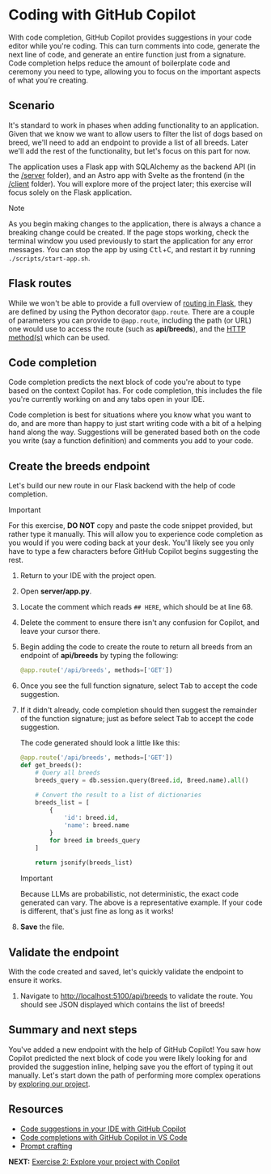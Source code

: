# Coding with GitHub Copilot

With code completion, GitHub Copilot provides suggestions in your code editor while you're coding. This can turn comments into code, generate the next line of code, and generate an entire function just from a signature. Code completion helps reduce the amount of boilerplate code and ceremony you need to type, allowing you to focus on the important aspects of what you're creating.

## Scenario

It's standard to work in phases when adding functionality to an application. Given that we know we want to allow users to filter the list of dogs based on breed, we'll need to add an endpoint to provide a list of all breeds. Later we'll add the rest of the functionality, but let's focus on this part for now.

The application uses a Flask app with SQLAlchemy as the backend API (in the [/server](/server/) folder), and an Astro app with Svelte as the frontend (in the [/client](/client/) folder). You will explore more of the project later; this exercise will focus solely on the Flask application.

> [!NOTE]
> As you begin making changes to the application, there is always a chance a breaking change could be created. If the page stops working, check the terminal window you used previously to start the application for any error messages. You can stop the app by using <kbd>Ctl</kbd>+<kbd>C</kbd>, and restart it by running `./scripts/start-app.sh`.

## Flask routes

While we won't be able to provide a full overview of [routing in Flask](https://flask.palletsprojects.com/en/stable/quickstart/#routing), they are defined by using the Python decorator `@app.route`. There are a couple of parameters you can provide to `@app.route`, including the path (or URL) one would use to access the route (such as **api/breeds**), and the [HTTP method(s)](https://www.w3schools.com/tags/ref_httpmethods.asp) which can be used.

## Code completion

Code completion predicts the next block of code you're about to type based on the context Copilot has. For code completion, this includes the file you're currently working on and any tabs open in your IDE.

Code completion is best for situations where you know what you want to do, and are more than happy to just start writing code with a bit of a helping hand along the way. Suggestions will be generated based both on the code you write (say a function definition) and comments you add to your code.

## Create the breeds endpoint

Let's build our new route in our Flask backend with the help of code completion.

> [!IMPORTANT]
> For this exercise, **DO NOT** copy and paste the code snippet provided, but rather type it manually. This will allow you to experience code completion as you would if you were coding back at your desk. You'll likely see you only have to type a few characters before GitHub Copilot begins suggesting the rest.

1. Return to your IDE with the project open.
2. Open **server/app.py**.
3. Locate the comment which reads `## HERE`, which should be at line 68.
4. Delete the comment to ensure there isn't any confusion for Copilot, and leave your cursor there.
5. Begin adding the code to create the route to return all breeds from an endpoint of **api/breeds** by typing the following:

    ```python
    @app.route('/api/breeds', methods=['GET'])
    ```

6. Once you see the full function signature, select <kbd>Tab</kbd> to accept the code suggestion.
7. If it didn't already, code completion should then suggest the remainder of the function signature; just as before select <kbd>Tab</kbd> to accept the code suggestion.
    
    The code generated should look a little like this:

    ```python
    @app.route('/api/breeds', methods=['GET'])
    def get_breeds():
        # Query all breeds
        breeds_query = db.session.query(Breed.id, Breed.name).all()
        
        # Convert the result to a list of dictionaries
        breeds_list = [
            {
                'id': breed.id,
                'name': breed.name
            }
            for breed in breeds_query
        ]
        
        return jsonify(breeds_list)
    ```

    > [!IMPORTANT]
    > Because LLMs are probabilistic, not deterministic, the exact code generated can vary. The above is a representative example. If your code is different, that's just fine as long as it works!

8. **Save** the file.

## Validate the endpoint

With the code created and saved, let's quickly validate the endpoint to ensure it works.

1. Navigate to [http://localhost:5100/api/breeds](http://localhost:5100/api/breeds) to validate the route. You should see JSON displayed which contains the list of breeds!

## Summary and next steps

You've added a new endpoint with the help of GitHub Copilot! You saw how Copilot predicted the next block of code you were likely looking for and provided the suggestion inline, helping save you the effort of typing it out manually. Let's start down the path of performing more complex operations by [exploring our project](./2-explore-project.md).

## Resources

- [Code suggestions in your IDE with GitHub Copilot](https://docs.github.com/en/copilot/using-github-copilot/getting-code-suggestions-in-your-ide-with-github-copilot)
- [Code completions with GitHub Copilot in VS Code](https://code.visualstudio.com/docs/copilot/ai-powered-suggestions)
- [Prompt crafting](https://code.visualstudio.com/docs/copilot/prompt-crafting)

**NEXT:** [Exercise 2: Explore your project with Copilot](./2-explore-project.md)
